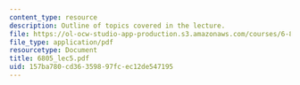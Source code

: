 ```yaml
---
content_type: resource
description: Outline of topics covered in the lecture.
file: https://ol-ocw-studio-app-production.s3.amazonaws.com/courses/6-805-ethics-and-the-law-on-the-electronic-frontier-fall-2005/157ba780cd36359897fcec12de547195_6805_lec5.pdf
file_type: application/pdf
resourcetype: Document
title: 6805_lec5.pdf
uid: 157ba780-cd36-3598-97fc-ec12de547195
---
```

